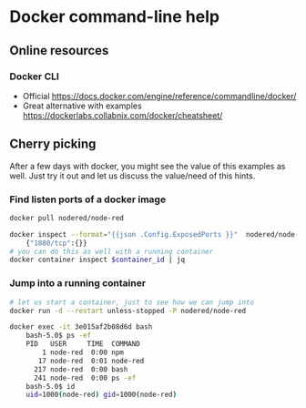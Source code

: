# Docker command-line help

## Online resources

### Docker CLI
* Official
https://docs.docker.com/engine/reference/commandline/docker/
* Great alternative with examples
https://dockerlabs.collabnix.com/docker/cheatsheet/


## Cherry picking
After a few days with docker, you might see the value of this examples as well.
Just try it out and let us discuss the value/need of this hints.

### Find listen ports of a docker image
```bash
docker pull nodered/node-red

docker inspect --format="{{json .Config.ExposedPorts }}"  nodered/node-red
	{"1880/tcp":{}}
# you can do this as well with a running container
docker container inspect $container_id | jq
```

### Jump into a running container 
```bash 
# let us start a container, just to see how we can jump into
docker run -d --restart unless-stopped -P nodered/node-red

docker exec -it 3e015af2b08d6d bash
	bash-5.0$ ps -ef
	PID   USER     TIME  COMMAND
	    1 node-red  0:00 npm
	   17 node-red  0:01 node-red
	  217 node-red  0:00 bash
	  241 node-red  0:00 ps -ef
	bash-5.0$ id
	uid=1000(node-red) gid=1000(node-red)
```

<!--stackedit_data:
eyJoaXN0b3J5IjpbLTEwMzQzMTg4NSwtNTkzNDI5NzEsLTEwMz
QzMTg4NSwtODU3ODIzNjAxXX0=
-->